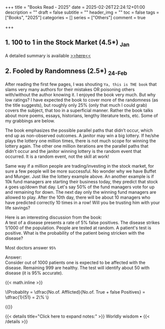+++
title = "Books Read - 2025"
date = 2025-02-26T22:24:12+01:00
description = ""
draft = false
subtitle = ""
header_img = ""
toc = false
tags = ["Books", "2025"]
categories = []
series = ["Others"]
comment = true

+++

## 1. 100 to 1 in the Stock Market (4.5*)  <sub>Jan<sub>
A detailed summary is available [>>here<<](https://stamilselvan.github.io/posts/100to1instockmarket/)

## 2. Fooled by Randomness (2.5*)  <sub>24-Feb<sub>
After reading the first few pages, I was shouting `Ya, this is THE book` that slams very many authors for their mistakes OR poisoning others with/without the author knowing it. 
I enjoyed the book very much. 
But why low ratings? I have expected the book to cover more of the randomness (as the title suggests), but roughly only 25% (only that much I could grab) covers the subject, that too in a superficial manner. 
Rather the book talks about more poems, essays, historians, lengthy literature texts, etc. 
Some of my grabbings are below.  

The book emphasizes the possible parallel paths that didn’t occur, which end up as non-observed outcomes. 
A janitor may win a big lottery. If he/she plays the lottery one million times, there is not much scope for winning the lottery again. 
The other one million iterations are the parallel paths that didn’t occur and the janitor winning lottery is the random event that occurred. 
It is a random event, not the skill at work!  

Same way if a million people are trading/investing in the stock market, for sure a few people will be more successful. 
No wonder why we have Buffet and Munger. 
Just like the lottery example above. 
An another example is if 10k fund managers are starting their business today, they predict that stock `A` goes up/down that day. 
Let's say 50% of the fund managers vote for up and remaining for down. 
The next day only the winning fund managers are allowed to play. 
After the 10th day, there will be about 10 managers who have predicted correctly 10 times in a row! 
Will you be trusting him with your life savings?  

Here is an interesting discussion from the book:  
A test of a disease presents a rate of 5% false positives. 
The disease strikes 1/1000 of the population. 
People are tested at random. 
A patient's test is positive. 
What is the probability of the patient being stricken with the disease?  

Most doctors answer `95%`  

Answer:  
Consider out of 1000 patients one is expected to be affected with the disease. 
Remaining 999 are healthy. 
The test will identify about 50 with disease (it is 95% accurate). 

{{< math.inline >}}
<p>
\(Probablity = \dfrac{No.of. Afflicted}{No.of. True + false Positives} = \dfrac{1}{51} = 2\% \)
</p>
{{</ math.inline >}}


{{< details title="Click here to expand notes:" >}}
Worldly wisdom • 
{{< /details >}}
